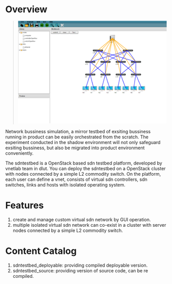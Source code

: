 # Overview

>
>![overview](overview.PNG)
>

Network bussiness simulation, a mirror testbed of exsiting bussiness running in product can be easily orchestrated from the scratch. The experiment conducted in the shadow environment will not only safeguard exsiting bussiness, but also be migrated into product environment conveniently.

The sdntestbed is a OpenStack based sdn testbed platform, developed by vnetlab team in dlut. You can deploy the sdntestbed on a OpenStack cluster with nodes connected by a simple L2 commodity switch. On the platform, each user can define a vnet, consists of virtual sdn controllers, sdn switches, links and hosts with isolated operating system.

# Features

1. create and manage custom virtual sdn network by GUI operation. 
2. multiple isolated virtual sdn network can co-exist in a cluster with server nodes connected by a simple L2 commodity switch.

# Content Catalog

1. sdntestbed_deployable: providing compiled deployable version.
2. sdntestbed_source: providing version of source code, can be re compiled.
